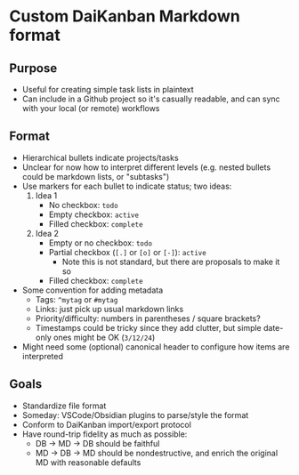 # Custom DaiKanban Markdown format

## Purpose

- Useful for creating simple task lists in plaintext
- Can include in a Github project so it's casually readable, and can sync with your local (or remote) workflows

## Format

- Hierarchical bullets indicate projects/tasks
- Unclear for now how to interpret different levels (e.g. nested bullets could be markdown lists, or "subtasks")
- Use markers for each bullet to indicate status; two ideas:
  1. Idea 1
     - No checkbox: `todo`
     - Empty checkbox: `active`
     - Filled checkbox: `complete`
  2. Idea 2
     - Empty or no checkbox: `todo`
     - Partial checkbox (`[.]` or `[o]` or `[-]`): `active`
       - Note this is not standard, but there are proposals to make it so
     - Filled checkbox: `complete`
- Some convention for adding metadata
  - Tags: `^mytag` or `#mytag`
  - Links: just pick up usual markdown links
  - Priority/difficulty: numbers in parentheses / square brackets?
  - Timestamps could be tricky since they add clutter, but simple date-only ones might be OK (`3/12/24`)
- Might need some (optional) canonical header to configure how items are interpreted

## Goals

- Standardize file format
- Someday: VSCode/Obsidian plugins to parse/style the format
- Conform to DaiKanban import/export protocol
- Have round-trip fidelity as much as possible:
  - DB -> MD -> DB should be faithful
  - MD -> DB -> MD should be nondestructive, and enrich the original MD with reasonable defaults
